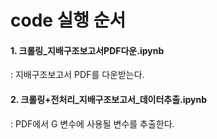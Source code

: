 # code 실행 순서

#### 1. 크롤링_지배구조보고서PDF다운.ipynb
: 지배구조보고서 PDF를 다운받는다.
#### 2. 크롤링+전처리_지배구조보고서_데이터추출.ipynb
:  PDF에서 G 변수에 사용될 변수를 추출한다.
